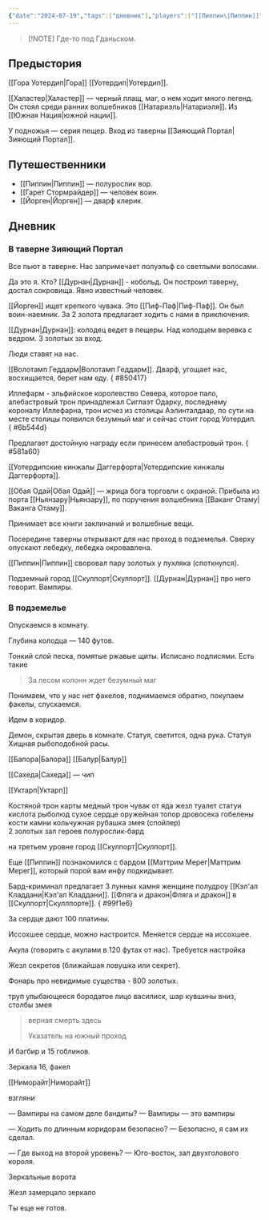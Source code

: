 ```yaml
---
{"date":"2024-07-19","tags":["дневник"],"players":["[[Пиппин\|Пиппин]]","[[Гарет Стормрайдер\|Гарет Стормрайдер]]","[[Йорген\|Йорген]]"],"campaign":"Подземелье безумного мага","world-date":null,"world-time-start":null,"dg-publish":true,"previous-session":null,"next-session":null,"permalink":"/19-21-iyulya-2024/","dgPassFrontmatter":true}
---
```


> [!NOTE] Где-то под Гданьском.
## Предыстория
[[Гора Уотердип\|Гора]] [[Уотердип\|Уотердип]]. 

[[Халастер\|Халастер]] — черный плащ, маг, о нем ходит много легенд. Он стоял среди ранних волшебников [[Натариэль\|Натариэля]]. Из [[Южная Нация\|южной нации]]. 

У подножья — серия пещер. Вход из таверны [[Зияющий Портал\|Зияющий Портал]].

## Путешественники
- [[Пиппин\|Пиппин]] — полурослик вор.
- [[Гарет Стормрайдер]] — человек воин.
- [[Йорген\|Йорген]] — дварф клерик.

## Дневник
### В таверне Зияющий Портал
Все пьют в таверне. Нас запримечает полуэльф со светлыми волосами.

Да это я. Кто? [[Дурнан\|Дурнан]] - кобольд. Он построил таверну, достал сокровища. Явно известный человек.

[[Йорген]] ищет крепкого чувака. Это [[Пиф-Паф\|Пиф-Паф]]. Он был воин-наемник. За 2 золота предлагает ходить с нами в приключения.

[[Дурнан\|Дурнан]]: колодец ведет в пещеры. Над колодцем веревка с ведром. 3 золотых за вход.

Люди ставят на нас.

[[Волотамп Геддарм\|Волотамп Геддарм]]. Дварф, угощает нас, восхищается, берет нам еду. 
{ #850417}


Иллефарм - эльфийское королевство Севера, которое пало, алебастровый трон принадлежал Сиглаэт Одарку, последнему короналу Иллефарна, трон исчез из столицы Аэлинталдаар, по сути на месте столицы появился безумный маг и сейчас стоит город Уотердип. 
{ #6b544d}


Предлагает достойную награду если принесем алебастровый трон.
{ #581a60}


[[Уотердипские кинжалы Даггерфорта\|Уотердипские кинжалы Даггерфорта]].

[[Обая Одай\|Обая Одай]] — жрица бога торговли с охраной. Прибыла из порта [[Ньянзару\|Ньянзару]], по поручения волшебника [[Ваканг Отаму\|Ваканга Отаму]].

Принимает все книги заклинаний и волшебные вещи.

Посередине таверны открывают для нас проход в подземелья. Сверху опускают лебедку, лебедка окровавлена.

[[Пиппин\|Пиппин]] своровал пару золотых у пухляка (споткнулся).

Подземный город [[Скулпорт\|Скулпорт]]. [[Дурнан\|Дурнан]] про него говорит. Вампиры.

### В подземелье
Опускаемся в комнату.

Глубина колодца — 140 футов. 

Тонкий слой песка, помятые ржавые щиты. Исписано подписями. Есть такие 

>За лесом колонн ждет безумный маг

Понимаем, что у нас нет факелов, поднимаемся обратно, покупаем факелы, спускаемся.

Идем в коридор. 

Демон, скрытая дверь в комнате.
Статуя, светится, одна рука.
Статуя Хищная рыбоподобной расы.

[[Балора\|Балора]]
[[Балур\|Балур]]

[[Сахеда\|Сахеда]] — чип

[[Уктарп\|Уктарп]]

Костяной трон
карты
медный трон
чувак от яда
жезл
туалет
статуи
кислота
рыболюд
сухое сердце
оружейная
топор дровосека
гобелены кости камни
кольчужная рубашка
змея (спойлер)\
2 золотых
зал героев
полурослик-бард

на третьем уровне город [[Скулпорт\|Скулпорт]].

Еще [[Пиппин]] познакомился с бардом [[Маттрим Мерег\|Маттрим Мерег]], который порой вам инфу подкидывает.

Бард-криминал предлагает 3 лунных камня женщине полудроу [[Кэл'ал Кладдани\|Кэл'ал Кладдани]].
[[Фляга и дракон\|Фляга и дракон]] в [[Скулпорт\|Скуллпорте]]. 
{ #99f1e6}


За сердце дают 100 платины.

Иссохшее сердце, можно настроится. Меняется сердце на иссохшее.

Акула (говорить с акулами в 120 футах от нас). Требуется настройка

Жезл секретов (ближайшая ловушка или секрет).

Фонарь про невидимые существа - 800 золотых.

труп
улыбающееся бородатое лицо
василиск, шар
кувшины
вниз, столбы
змея
> верная смерть здесь 
> 
> Указатель на южный проход

И багбир и 15 гоблинов.

Зеркала 16, факел

[[Ниморайт\|Ниморайт]]

взгляни

— Вампиры на самом деле бандиты?
— Вампиры — это вампиры

— Ходить по длинным коридорам безопасно?
— Безопасно, я сам их сделал.

— Где выход на второй уровень?
— Юго-восток, зал двухголового короля.

Зеркальные ворота

Жезл замерцало зеркало

Ты еще не готов.